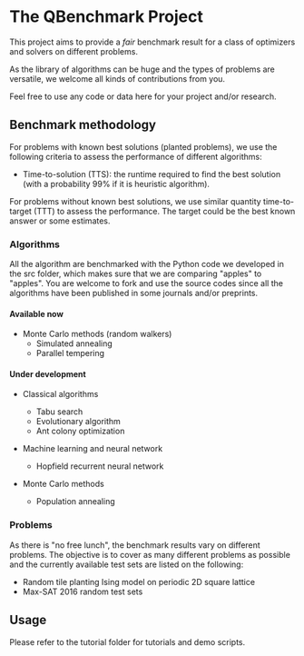 # The QBenchmark Project

This project aims to provide a *fair* benchmark result for a class of optimizers and solvers on different problems.

As the library of algorithms can be huge and the types of problems are versatile, we welcome all kinds of contributions from you.

Feel free to use any code or data here for your project and/or research.

## Benchmark methodology
For problems with known best solutions (planted problems), we use the following criteria to assess the performance of different algorithms:
- Time-to-solution (TTS): the runtime required to find the best solution (with a probability 99% if it is heuristic algorithm).

For problems without known best solutions, we use similar quantity time-to-target (TTT) to assess the performance. The target could be the best known answer or some estimates.

### Algorithms
All the algorithm are benchmarked with the Python code we developed in the src folder, which makes sure that we are comparing "apples" to "apples". You are welcome to fork and use the source codes since all the algorithms have been published in some journals and/or preprints.

#### Available now
- Monte Carlo methods (random walkers)
  - Simulated annealing
  - Parallel tempering

#### Under development
- Classical algorithms
  - Tabu search
  - Evolutionary algorithm
  - Ant colony optimization
 
- Machine learning and neural network
  - Hopfield recurrent neural network
  
- Monte Carlo methods
  - Population annealing
  
### Problems
As there is "no free lunch", the benchmark results vary on different problems. The objective is to cover as many different problems as possible and the currently available test sets are listed on the following:

- Random tile planting Ising model on periodic 2D square lattice
- Max-SAT 2016 random test sets

## Usage
Please refer to the tutorial folder for tutorials and demo scripts.
